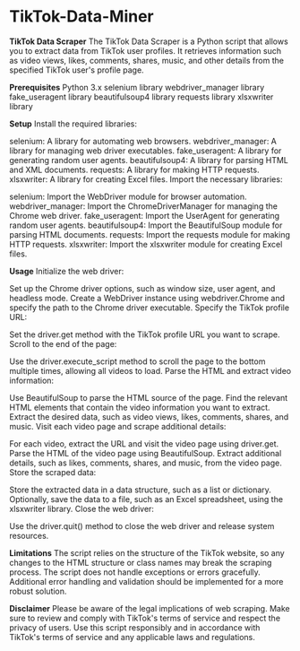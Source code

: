# TikTok-Data-Miner
**TikTok Data Scraper**
The TikTok Data Scraper is a Python script that allows you to extract data from TikTok user profiles. It retrieves information such as video views, likes, comments, shares, music, and other details from the specified TikTok user's profile page.

**Prerequisites**
Python 3.x
selenium library
webdriver_manager library
fake_useragent library
beautifulsoup4 library
requests library
xlsxwriter library

**Setup**
Install the required libraries:

selenium: A library for automating web browsers.
webdriver_manager: A library for managing web driver executables.
fake_useragent: A library for generating random user agents.
beautifulsoup4: A library for parsing HTML and XML documents.
requests: A library for making HTTP requests.
xlsxwriter: A library for creating Excel files.
Import the necessary libraries:

selenium: Import the WebDriver module for browser automation.
webdriver_manager: Import the ChromeDriverManager for managing the Chrome web driver.
fake_useragent: Import the UserAgent for generating random user agents.
beautifulsoup4: Import the BeautifulSoup module for parsing HTML documents.
requests: Import the requests module for making HTTP requests.
xlsxwriter: Import the xlsxwriter module for creating Excel files.

**Usage**
Initialize the web driver:

Set up the Chrome driver options, such as window size, user agent, and headless mode.
Create a WebDriver instance using webdriver.Chrome and specify the path to the Chrome driver executable.
Specify the TikTok profile URL:

Set the driver.get method with the TikTok profile URL you want to scrape.
Scroll to the end of the page:

Use the driver.execute_script method to scroll the page to the bottom multiple times, allowing all videos to load.
Parse the HTML and extract video information:

Use BeautifulSoup to parse the HTML source of the page.
Find the relevant HTML elements that contain the video information you want to extract.
Extract the desired data, such as video views, likes, comments, shares, and music.
Visit each video page and scrape additional details:

For each video, extract the URL and visit the video page using driver.get.
Parse the HTML of the video page using BeautifulSoup.
Extract additional details, such as likes, comments, shares, and music, from the video page.
Store the scraped data:

Store the extracted data in a data structure, such as a list or dictionary.
Optionally, save the data to a file, such as an Excel spreadsheet, using the xlsxwriter library.
Close the web driver:

Use the driver.quit() method to close the web driver and release system resources.

**Limitations**
The script relies on the structure of the TikTok website, so any changes to the HTML structure or class names may break the scraping process.
The script does not handle exceptions or errors gracefully. Additional error handling and validation should be implemented for a more robust solution.

**Disclaimer**
Please be aware of the legal implications of web scraping. Make sure to review and comply with TikTok's terms of service and respect the privacy of users.
Use this script responsibly and in accordance with TikTok's terms of service and any applicable laws and regulations.





